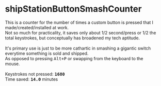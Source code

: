 # shipStationButtonSmashCounter<br>
This is a counter for the number of times a custom button is pressed that I made/created/installed at work. <br>
Not so much for practicality, it saves only about 1/2 second/press or 1/2 the total keystrokes, but conceptually has broadened my tech aptitude. <br>
<br>
It's primary use is just to be more cathartic in smashing a gigantic switch everytime something is sold and shipped. <br>
As opposed to pressing <kbd>Alt+P</kbd> or swapping from the keyboard to the mouse. <br>
<br>
Keystrokes not pressed: **<kbd>1680</kbd>**<br>
Time saved: **<kbd>14.0</kbd>** minutes